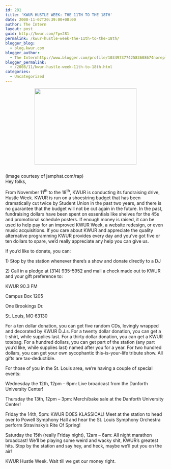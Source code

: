 ```yaml
---
id: 281
title: 'KWUR HUSTLE WEEK: THE 11TH TO THE 18TH'
date: 2008-11-07T20:39:00+00:00
author: The Intern
layout: post
guid: http://kwur.com/?p=281
permalink: /kwur-hustle-week-the-11th-to-the-18th/
blogger_blog:
  - blog.kwur.com
blogger_author:
  - The Internhttp://www.blogger.com/profile/10349737742583608674noreply@blogger.com
blogger_permalink:
  - /2008/11/kwur-hustle-week-11th-to-18th.html
categories:
  - Uncategorized
---
```

<div class="pf-content">
  <p>
    <a onblur="try {parent.deselectBloggerImageGracefully();} catch(e) {}" href="http://www.kwur.com/blog/uploaded_images/image064-736496.jpg"><img style="margin: 0px auto 10px; display: block; text-align: center; cursor: pointer; width: 320px; height: 239px;" src="http://www.kwur.com/blog/uploaded_images/image064-736492.jpg" alt="" border="0" /></a><br />(image courtesy of jamphat.com/rap)<br />Hey folks,
  </p>
  
  <p>
    From November 11<sup>th</sup> to the 18<sup>th</sup>, KWUR is conducting its fundraising drive, Hustle Week. KWUR is run on a shoestring budget that has been dramatically cut twice by Student Union in the past two years, and there is no guarantee that the budget will not be cut again in the future. In the past, fundraising dollars have been spent on essentials like shelves for the 45s and promotional schedule posters. If enough money is raised, it can be used to help pay for an improved KWUR Week, a website redesign, or even music acquisitions. If you care about KWUR and appreciate the quality alternative programming KWUR provides every day and you&#8217;ve got five or ten dollars to spare, we&#8217;d really appreciate any help you can give us.
  </p>
  
  <p style="margin-bottom: 0in;">
  </p>
  
  <p style="margin-bottom: 0in;">
    If you&#8217;d like to donate, you can:
  </p>
  
  <p style="margin-bottom: 0in;">
    1) Stop by the station whenever there&#8217;s a show and donate directly to a DJ
  </p>
  
  <p style="margin-bottom: 0in;">
    2) Call in a pledge at (314) 935-5952 and mail a check made out to KWUR and your gift preference to:
  </p>
  
  <p style="margin-bottom: 0in;">
  </p>
  
  <p style="margin-bottom: 0in;">
    KWUR 90.3 FM
  </p>
  
  <p style="margin-bottom: 0in;">
    Campus Box 1205
  </p>
  
  <p style="margin-bottom: 0in;">
    One Brookings Dr.
  </p>
  
  <p style="margin-bottom: 0in;">
    St. Louis, MO 63130
  </p>
  
  <p style="margin-bottom: 0in;">
  </p>
  
  <p style="margin-bottom: 0in;">
    For a ten dollar donation, you can get five random CDs, lovingly wrapped and decorated by KWUR D.J.s. For a twenty dollar donation, you can get a t-shirt, while supplies last. For a thirty dollar donation, you can get a KWUR totebag. For a hundred dollars, you can get part of the station (any part you&#8217;d like, while supplies last) named after you for a year. For two hundred dollars, you can get your own sycophantic this-is-your-life tribute show. All gifts are tax-deductible.
  </p>
  
  <p style="margin-bottom: 0in;">
    For those of you in the St. Louis area, we&#8217;re having a couple of special events:
  </p>
  
  <p style="margin-bottom: 0in;">
    Wednesday the 12th, 12pm &#8211; 6pm: Live broadcast from the Danforth University Center!
  </p>
  
  <p>
    Thursday the 13th, 12pm &#8211; 3pm: Merch/bake sale at the Danforth University Center!
  </p>
  
  <p style="margin-bottom: 0in;">
    Friday the 14th, 5pm: KWUR DOES KLASSICAL! Meet at the station to head over to Powell Symphony Hall and hear the St. Louis Symphony Orchestra perform Stravinsky&#8217;s Rite Of Spring!
  </p>
  
  <p style="margin-bottom: 0in;">
    Saturday the 15th (really Friday night), 12am &#8211; 6am: All night marathon broadcast! We&#8217;ll be playing some weird and wacky shit, KWUR&#8217;s greatest hits. Stop by the station and say hey, and heck, maybe we&#8217;ll put you on the air!
  </p>
  
  <p style="margin-bottom: 0in;">
    KWUR Hustle Week. Wait till we get our money right.
  </p>
</div>